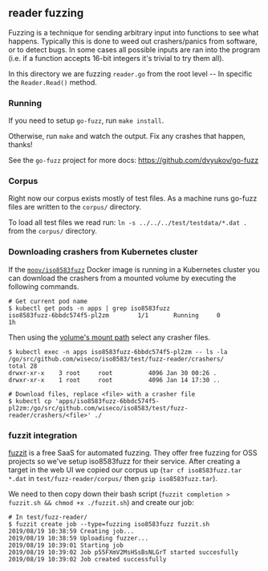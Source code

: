 ## reader fuzzing

Fuzzing is a technique for sending arbitrary input into functions to see what happens. Typically this is done to weed out crashers/panics from software, or to detect bugs. In some cases all possible inputs are ran into the program (i.e. if a function accepts 16-bit integers it's trivial to try them all).

In this directory we are fuzzing `reader.go` from the root level -- In specific the `Reader.Read()` method.

### Running

If you need to setup `go-fuzz`, run `make install`.

Otherwise, run `make` and watch the output. Fix any crashes that happen, thanks!

See the `go-fuzz` project for more docs: https://github.com/dvyukov/go-fuzz

### Corpus

Right now our corpus exists mostly of test files. As a machine runs go-fuzz files are written to the `corpus/` directory.

To load all test files we read run: `ln -s ../../../test/testdata/*.dat .` from the `corpus/` directory.

### Downloading crashers from Kubernetes cluster

If the [`moov/iso8583fuzz`](https://hub.docker.com/r/moov/iso8583fuzz) Docker image is running in a Kubernetes cluster you can download the crashers from a mounted volume by executing the following commands.

```
# Get current pod name
$ kubectl get pods -n apps | grep iso8583fuzz
iso8583fuzz-6bbdc574f5-pl2zm        1/1       Running     0          1h
```

Then using the [volume's mount path](https://github.com/wiseco/infra/blob/master/lib/apps/10-iso8583fuzz.yml#L43) select any crasher files.

```
$ kubectl exec -n apps iso8583fuzz-6bbdc574f5-pl2zm -- ls -la /go/src/github.com/wiseco/iso8583/test/fuzz-reader/crashers/
total 28
drwxr-xr-x    3 root     root          4096 Jan 30 00:26 .
drwxr-xr-x    1 root     root          4096 Jan 14 17:30 ..

# Download files, replace <file> with a crasher file
$ kubectl cp 'apps/iso8583fuzz-6bbdc574f5-pl2zm:/go/src/github.com/wiseco/iso8583/test/fuzz-reader/crashers/<file>' ./
```

### fuzzit integration

[fuzzit](https://fuzzit.dev/) is a free SaaS for automated fuzzing. They offer free fuzzing for OSS projects so we've setup iso8583fuzz for their service. After creating a target in the web UI we copied our corpus up (`tar cf iso8583fuzz.tar *.dat` in `test/fuzz-reader/corpus/` then `gzip iso8583fuzz.tar`).

We need to then copy down their bash script (`fuzzit completion > fuzzit.sh && chmod +x ./fuzzit.sh`) and create our job:

```
# In test/fuzz-reader/
$ fuzzit create job --type=fuzzing iso8583fuzz fuzzit.sh
2019/08/19 10:38:59 Creating job...
2019/08/19 10:38:59 Uploading fuzzer...
2019/08/19 10:39:01 Starting job
2019/08/19 10:39:02 Job p55FXmV2MsHSsBsNLGrT started succesfully
2019/08/19 10:39:02 Job created successfully
```
